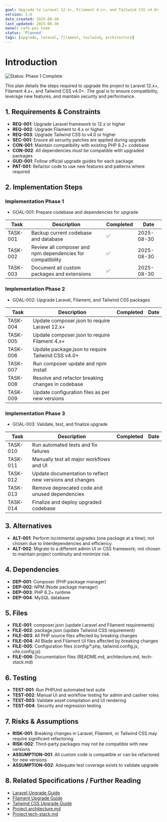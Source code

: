 ```yaml
---
goal: Upgrade to Laravel 12.x+, Filament 4.x+, and Tailwind CSS v4.0+
version: 1.0
date_created: 2025-08-30
last_updated: 2025-08-30
owner: cafe-pos team
status: 'Planned'
tags: [upgrade, laravel, filament, tailwind, architecture]
---
```


# Introduction

![Status: Phase 1 Complete](https://img.shields.io/badge/status-Phase%201%20Complete-green)

This plan details the steps required to upgrade the project to Laravel 12.x+, Filament 4.x+, and Tailwind CSS v4.0+. The goal is to ensure compatibility, leverage new features, and maintain security and performance.

## 1. Requirements & Constraints

- **REQ-001**: Upgrade Laravel framework to 12.x or higher
- **REQ-002**: Upgrade Filament to 4.x or higher
- **REQ-003**: Upgrade Tailwind CSS to v4.0 or higher
- **SEC-001**: Ensure all security patches are applied during upgrade
- **CON-001**: Maintain compatibility with existing PHP 8.2+ codebase
- **CON-002**: All dependencies must be compatible with upgraded packages
- **GUD-001**: Follow official upgrade guides for each package
- **PAT-001**: Refactor code to use new features and patterns where required

## 2. Implementation Steps

### Implementation Phase 1

- GOAL-001: Prepare codebase and dependencies for upgrade

| Task      | Description                                                                 | Completed | Date       |
|-----------|-----------------------------------------------------------------------------|-----------|------------|
| TASK-001  | Backup current codebase and database                                        | ✅        | 2025-08-30 |
| TASK-002  | Review all composer and npm dependencies for compatibility                  | ✅        | 2025-08-30 |
| TASK-003  | Document all custom packages and extensions                                 | ✅        | 2025-08-30 |

### Implementation Phase 2

- GOAL-002: Upgrade Laravel, Filament, and Tailwind CSS packages

| Task      | Description                                                                 | Completed | Date       |
|-----------|-----------------------------------------------------------------------------|-----------|------------|
| TASK-004  | Update composer.json to require Laravel 12.x+                               |           |            |
| TASK-005  | Update composer.json to require Filament 4.x+                               |           |            |
| TASK-006  | Update package.json to require Tailwind CSS v4.0+                           |           |            |
| TASK-007  | Run composer update and npm install                                         |           |            |
| TASK-008  | Resolve and refactor breaking changes in codebase                           |           |            |
| TASK-009  | Update configuration files as per new versions                              |           |            |

### Implementation Phase 3

- GOAL-003: Validate, test, and finalize upgrade

| Task      | Description                                                                 | Completed | Date       |
|-----------|-----------------------------------------------------------------------------|-----------|------------|
| TASK-010  | Run automated tests and fix failures                                        |           |            |
| TASK-011  | Manually test all major workflows and UI                                    |           |            |
| TASK-012  | Update documentation to reflect new versions and changes                    |           |            |
| TASK-013  | Remove deprecated code and unused dependencies                              |           |            |
| TASK-014  | Finalize and deploy upgraded codebase                                       |           |            |

## 3. Alternatives

- **ALT-001**: Perform incremental upgrades (one package at a time); not chosen due to interdependencies and efficiency.
- **ALT-002**: Migrate to a different admin UI or CSS framework; not chosen to maintain project continuity and minimize risk.

## 4. Dependencies

- **DEP-001**: Composer (PHP package manager)
- **DEP-002**: NPM (Node package manager)
- **DEP-003**: PHP 8.2+ runtime
- **DEP-004**: MySQL database

## 5. Files

- **FILE-001**: composer.json (update Laravel and Filament requirements)
- **FILE-002**: package.json (update Tailwind CSS requirement)
- **FILE-003**: All PHP source files affected by breaking changes
- **FILE-004**: All Blade and Filament UI files affected by breaking changes
- **FILE-005**: Configuration files (config/*.php, tailwind.config.js, vite.config.js)
- **FILE-006**: Documentation files (README.md, architecture.md, tech-stack.md)

## 6. Testing

- **TEST-001**: Run PHPUnit automated test suite
- **TEST-002**: Manual UI and workflow testing for admin and cashier roles
- **TEST-003**: Validate asset compilation and UI rendering
- **TEST-004**: Security and regression testing

## 7. Risks & Assumptions

- **RISK-001**: Breaking changes in Laravel, Filament, or Tailwind CSS may require significant refactoring
- **RISK-002**: Third-party packages may not be compatible with new versions
- **ASSUMPTION-001**: All custom code is compatible or can be refactored for new versions
- **ASSUMPTION-002**: Adequate test coverage exists to validate upgrade

## 8. Related Specifications / Further Reading

- [Laravel Upgrade Guide](https://laravel.com/docs/12.x/upgrade)
- [Filament Upgrade Guide](https://filamentphp.com/docs/4.x/upgrade)
- [Tailwind CSS Upgrade Guide](https://tailwindcss.com/docs/upgrade-guide)
- [Project architecture.md](../.github/copilot/architecture.md)
- [Project tech-stack.md](../.github/copilot/tech-stack.md)

